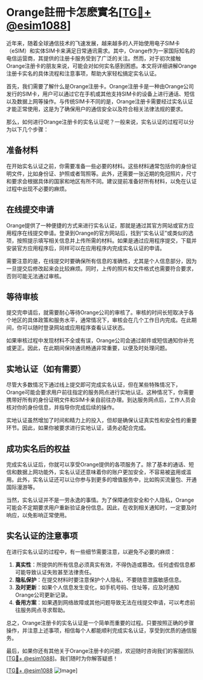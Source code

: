 # Orange註冊卡怎麽實名[[TG💪+ @esim1088](https://t.me/s/esim1088)]

近年来，随着全球通信技术的飞速发展，越来越多的人开始使用电子SIM卡（eSIM）和实体SIM卡来满足日常通讯需求。其中，Orange作为一家国际知名的电信运营商，其提供的注册卡服务受到了广泛的关注。然而，对于初次接触Orange注册卡的朋友来说，可能会对如何实名感到困惑。本文将详细讲解Orange注册卡实名的具体流程和注意事项，帮助大家轻松搞定实名认证。

首先，我们需要了解什么是Orange注册卡。Orange注册卡是一种由Orange公司发行的SIM卡，用户可以通过它在手机或其他支持SIM卡的设备上进行通话、短信以及数据上网等操作。与传统SIM卡不同的是，Orange注册卡需要经过实名认证才能正常使用，这是为了确保用户的通信安全以及符合相关法律法规的要求。

那么，如何进行Orange注册卡的实名认证呢？一般来说，实名认证的过程可以分为以下几个步骤：

## 准备材料

在开始实名认证之前，你需要准备一些必要的材料。这些材料通常包括你的身份证明文件，比如身份证、护照或者驾照等。此外，还需要一张近期的免冠照片，尺寸和要求会根据具体的国家和地区有所不同。建议提前准备好所有材料，以免在认证过程中出现不必要的麻烦。

## 在线提交申请

Orange提供了一种便捷的方式来进行实名认证，那就是通过其官方网站或官方应用程序在线提交申请。登录到Orange的官方网站后，找到“实名认证”或类似的选项，按照提示填写相关信息并上传所需的材料。如果是通过应用程序提交，下载并安装官方应用程序后，同样可以在应用程序内完成实名认证的申请。

需要注意的是，在线提交时要确保所有信息的准确性，尤其是个人信息部分，因为一旦提交后修改起来会比较麻烦。同时，上传的照片和文件格式也需要符合要求，否则可能无法通过审核。

## 等待审核

提交完申请后，就需要耐心等待Orange公司的审核了。审核的时间长短取决于各个地区的具体政策和服务水平，通常情况下，审核会在几个工作日内完成。在此期间，你可以随时登录网站或应用程序查看认证状态。

如果审核过程中发现材料不全或有误，Orange公司会通过邮件或短信通知你补充或更正。因此，在此期间保持通讯畅通非常重要，以便及时处理问题。

## 实地认证（如有需要）

尽管大多数情况下通过线上提交即可完成实名认证，但在某些特殊情况下，Orange可能会要求用户前往指定的服务网点进行实地认证。这种情况下，你需要携带好所有的身份证明文件和SIM卡亲自前往办理。到达服务网点后，工作人员会核对你的身份信息，并指导你完成后续的操作。

实地认证虽然增加了时间和精力上的投入，但却是确保认证真实性和安全性的重要环节。因此，如果你被要求进行实地认证，请务必配合完成。

## 成功实名后的权益

完成实名认证后，你就可以享受Orange提供的各项服务了。除了基本的通话、短信和数据上网功能外，实名认证还意味着你的账户更加安全，不容易被盗用或滥用。此外，实名认证还可以让你参与到更多的增值服务中，比如购买流量包、开通国际漫游等。

当然，实名认证并不是一劳永逸的事情。为了保障通信安全和个人隐私，Orange可能会不定期要求用户重新验证身份信息。因此，在收到相关通知时，一定要及时响应，以免影响正常使用。

## 实名认证的注意事项

在进行实名认证的过程中，有一些细节需要注意，以避免不必要的麻烦：

1. **真实性**：所提供的所有信息必须真实有效，不得伪造或篡改。任何虚假信息都可能导致认证失败甚至法律责任。
2. **隐私保护**：在提交材料时要注意保护个人隐私，不要随意泄露敏感信息。
3. **及时更新**：如果个人信息发生变化，如手机号码、住址等，应及时通知Orange公司更新记录。
4. **备用方案**：如果遇到网络故障或其他问题导致无法在线提交申请，可以考虑前往服务网点寻求帮助。

总之，Orange注册卡的实名认证是一个简单而重要的过程。只要按照正确的步骤操作，并注意上述事项，相信每个人都能顺利完成实名认证，享受到优质的通信服务。

最后，如果你还有其他关于Orange注册卡的问题，欢迎随时咨询我们的客服团队[[TG💪+ @esim1088](https://t.me/s/esim1088)]。我们随时为你解答疑惑！

[[TG💪+ @esim1088](https://t.me/s/esim1088) ![Image](https://i.postimg.cc/4NQfJmqS/Snipaste-2025-05-13-00-14-12.png)]